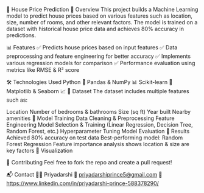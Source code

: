 🏡 House Price Prediction
📌 Overview
This project builds a Machine Learning model to predict house prices based on various features such as location, size, number of rooms, and other relevant factors. The model is trained on a dataset with historical house price data and achieves 80% accuracy in predictions.

📊 Features
✅ Predicts house prices based on input features
✅ Data preprocessing and feature engineering for better accuracy
✅ Implements various regression models for comparison
✅ Performance evaluation using metrics like RMSE & R² score

🛠️ Technologies Used
Python 🐍
Pandas & NumPy 📊
Scikit-learn 🤖
Matplotlib & Seaborn 📈
📂 Dataset
The dataset includes multiple features such as:

Location
Number of bedrooms & bathrooms
Size (sq ft)
Year built
Nearby amenities
🚀 Model Training
Data Cleaning & Preprocessing
Feature Engineering
Model Selection & Training (Linear Regression, Decision Tree, Random Forest, etc.)
Hyperparameter Tuning
Model Evaluation
📌 Results
Achieved 80% accuracy on test data
Best-performing model: Random Forest Regression
Feature importance analysis shows location & size are key factors
📸 Visualization


🤝 Contributing
Feel free to fork the repo and create a pull request!

📬 Contact
👨‍💻 Priyadarshi
📧 priyadarshiprince5@gmail.com
🔗 https://www.linkedin.com/in/priyadarshi-prince-588378290/


